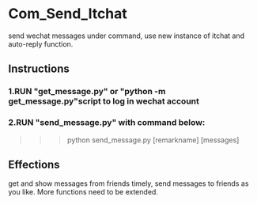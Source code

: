 # Com_Send_Itchat
send wechat messages under command, use new instance of itchat and auto-reply function.
## Instructions
### 1.RUN "get_message.py" or "python -m get_message.py"script to log in wechat account
### 2.RUN "send_message.py" with command below:
>>> python send_message.py [remarkname] [messages]
## Effections
get and show messages from friends timely, send messages to friends as you like. More functions need to be extended.
